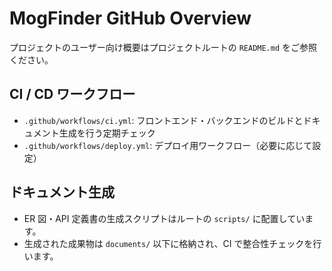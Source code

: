 <!-- GitHub metadata file renamed from README to avoid overriding the root README -->

# MogFinder GitHub Overview

プロジェクトのユーザー向け概要はプロジェクトルートの `README.md` をご参照ください。

## CI / CD ワークフロー
- `.github/workflows/ci.yml`: フロントエンド・バックエンドのビルドとドキュメント生成を行う定期チェック
- `.github/workflows/deploy.yml`: デプロイ用ワークフロー（必要に応じて設定）

## ドキュメント生成
- ER 図・API 定義書の生成スクリプトはルートの `scripts/` に配置しています。
- 生成された成果物は `documents/` 以下に格納され、CI で整合性チェックを行います。
